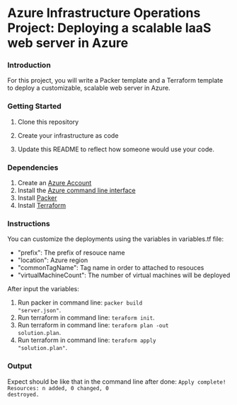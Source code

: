 # Azure Infrastructure Operations Project: Deploying a scalable IaaS web server in Azure

### Introduction
For this project, you will write a Packer template and a Terraform template to deploy a customizable, scalable web server in Azure.

### Getting Started
1. Clone this repository

2. Create your infrastructure as code

3. Update this README to reflect how someone would use your code.

### Dependencies
1. Create an [Azure Account](https://portal.azure.com) 
2. Install the [Azure command line interface](https://docs.microsoft.com/en-us/cli/azure/install-azure-cli?view=azure-cli-latest)
3. Install [Packer](https://www.packer.io/downloads)
4. Install [Terraform](https://www.terraform.io/downloads.html)

### Instructions
You can customize the deployments using the variables in variables.tf file: 
 - "prefix": The prefix of resouce name
 - "location": Azure region
 - "commonTagName": Tag name in order to attached to resouces
 - "virtualMachineCount": The number of virtual machines will be deployed

After input the variables:
1. Run packer in command line: <code>packer build "server.json"</code>.
2. Run terraform in command line: <code>teraform init</code>.
3. Run terraform in command line: <code>teraform plan -out solution.plan</code>.
4. Run terraform in command line: <code>teraform apply "solution.plan"</code>.

### Output
Expect should be like that in the command line after done:
<code>Apply complete! Resources: n added, 0 changed, 0 destroyed.</code>

